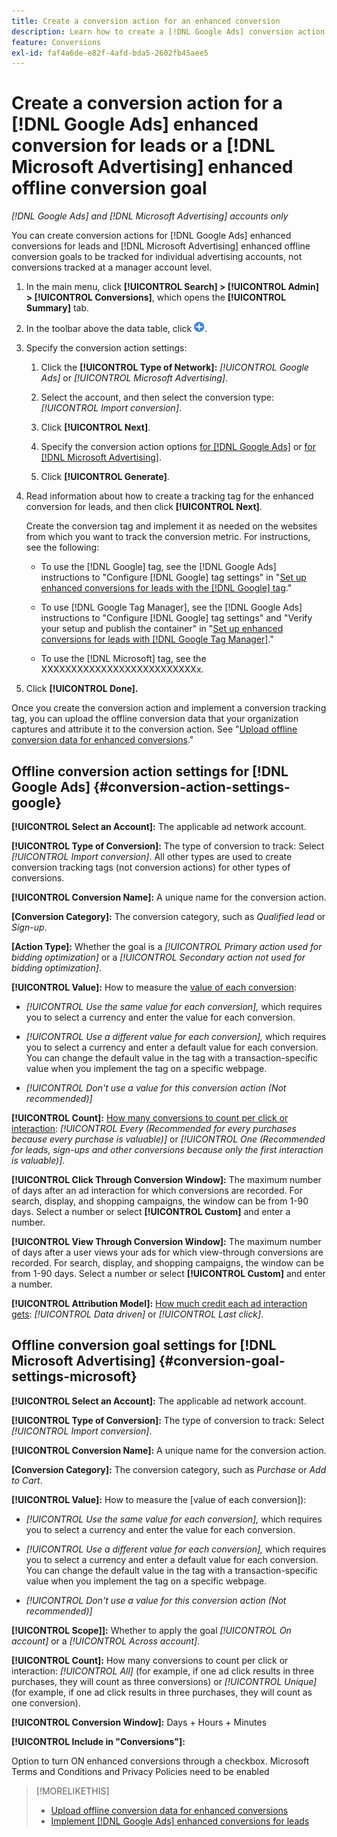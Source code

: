 ```yaml
---
title: Create a conversion action for an enhanced conversion
description: Learn how to create a [!DNL Google Ads] conversion action for an enhanced conversion for leads or a [!DNL Microsoft Advertising] enhanced offline conversion goal.
feature: Conversions
exl-id: faf4a6de-e82f-4afd-bda5-2602fb45aee5
---
```

# Create a conversion action for a [!DNL Google Ads] enhanced conversion for leads or a [!DNL Microsoft Advertising] enhanced offline conversion goal

<!-- Rename file, update links, and create a redirect from the old URL to the new one? -->

*[!DNL Google Ads] and [!DNL Microsoft Advertising] accounts only*

You can create conversion actions for [!DNL Google Ads] enhanced conversions for leads and [!DNL Microsoft Advertising] enhanced offline conversion goals to be tracked for individual advertising accounts, not conversions tracked at a manager account level.

1. In the main menu, click **[!UICONTROL Search] > [!UICONTROL Admin] > [!UICONTROL Conversions]**, which opens the **[!UICONTROL Summary]** tab.

1. In the toolbar above the data table, click ![Create](/help/search-social-commerce/assets/add.png "Create").

1. Specify the conversion action settings:

   1. Click the **[!UICONTROL Type of Network]:** *[!UICONTROL Google Ads]* or *[!UICONTROL Microsoft Advertising]*.

   1. Select the account, and then select the conversion type: *[!UICONTROL Import conversion]*.

   1. Click **[!UICONTROL Next]**.

   1. Specify the conversion action options [for [!DNL Google Ads]](#conversion-action-settings-google) or [for [!DNL Microsoft Advertising]](#conversion-goal-settings-microsoft).

   1. Click **[!UICONTROL Generate]**.

1. Read information about how to create a tracking tag for the enhanced conversion for leads, and then click **[!UICONTROL Next]**.

   Create the conversion tag and implement it as needed on the websites from which you want to track the conversion metric. For instructions, see the following:
   
   * To use the [!DNL Google] tag, see the [!DNL Google Ads] instructions to "Configure [!DNL Google] tag settings" in "[Set up enhanced conversions for leads with the [!DNL Google] tag](https://support.google.com/google-ads/answer/11347292)."
   
   * To use [!DNL Google Tag Manager], see the [!DNL Google Ads] instructions to "Configure [!DNL Google] tag settings" and "Verify your setup and publish the container" in "[Set up enhanced conversions for leads with [!DNL Google Tag Manager]](https://support.google.com/google-ads/answer/11021502?#configure)."

   
   * To use the [!DNL Microsoft] tag, see the XXXXXXXXXXXXXXXXXXXXXXXXXXx. <!-- Verify this and fill in. -->

1. Click **[!UICONTROL Done].**

Once you create the conversion action and implement a conversion tracking tag, you can upload the offline conversion data that your organization captures and attribute it to the conversion action. See "[Upload offline conversion data for enhanced conversions](/help/search-social-commerce/admin/conversion-metrics/upload-data-offline-conversions.md)."

## Offline conversion action settings for [!DNL Google Ads] {#conversion-action-settings-google}

**[!UICONTROL Select an Account]:** The applicable ad network account.

**[!UICONTROL Type of Conversion]:** The type of conversion to track: Select *[!UICONTROL Import conversion]*. All other types are used to create conversion tracking tags (not conversion actions) for other types of conversions.

**[!UICONTROL Conversion Name]:** A unique name for the conversion action.

**\[Conversion Category\]:** The conversion category, such as *Qualified lead* or *Sign-up*.

**\[Action Type\]:** Whether the goal is a *[!UICONTROL Primary action used for bidding optimization]* or a *[!UICONTROL Secondary action not used for bidding optimization]*.

**[!UICONTROL Value]:** How to measure the [value of each conversion](https://support.google.com/google-ads/answer/13064207):

* *[!UICONTROL Use the same value for each conversion],* which requires you to select a currency and enter the value for each conversion.

* *[!UICONTROL Use a different value for each conversion],* which requires you to select a currency and enter a default value for each conversion. You can change the default value in the tag with a transaction-specific value when you implement the tag on a specific webpage.

* *[!UICONTROL Don't use a value for this conversion action (Not recommended)]*

**[!UICONTROL Count]:** [How many conversions to count per click or interaction](https://support.google.com/google-ads/answer/3438531): *[!UICONTROL Every (Recommended for every purchases because every purchase is valuable)]* or *[!UICONTROL One (Recommended for leads, sign-ups and other conversions because only the first interaction is valuable)]*.

**[!UICONTROL Click Through Conversion Window]:** The maximum number of days after an ad interaction for which conversions are recorded. For search, display, and shopping campaigns, the window can be from 1-90 days. Select a number or select **[!UICONTROL Custom]** and enter a number.

**[!UICONTROL View Through Conversion Window]:** The maximum number of days after a user views your ads for which view-through conversions are recorded. For search, display, and shopping campaigns, the window can be from 1-90 days. Select a number or select **[!UICONTROL Custom]** and enter a number.

**[!UICONTROL Attribution Model]:** [How much credit each ad interaction gets](https://support.google.com/google-ads/answer/6259715?sjid=8211249329930775138): *[!UICONTROL Data driven]* or *[!UICONTROL Last click]*.

## Offline conversion goal settings for [!DNL Microsoft Advertising] {#conversion-goal-settings-microsoft}


**[!UICONTROL Select an Account]:** The applicable ad network account.

**[!UICONTROL Type of Conversion]:** The type of conversion to track: Select *[!UICONTROL Import conversion]*.

**[!UICONTROL Conversion Name]:** A unique name for the conversion action.

**\[Conversion Category\]:** The conversion category, such as *Purchase* or *Add to Cart*.

<!--  Used for MS?
**\[Action Type\]:** Whether the goal is a *[!UICONTROL Primary action used for bidding optimization]* or a *[!UICONTROL Secondary action not used for bidding optimization]*.
-->

**[!UICONTROL Value]:** How to measure the [value of each conversion]):

* *[!UICONTROL Use the same value for each conversion],* which requires you to select a currency and enter the value for each conversion.

* *[!UICONTROL Use a different value for each conversion],* which requires you to select a currency and enter a default value for each conversion. You can change the default value in the tag with a transaction-specific value when you implement the tag on a specific webpage.

* *[!UICONTROL Don't use a value for this conversion action (Not recommended)]*


**[!UICONTROL Scope]]:** Whether to apply the goal *[!UICONTROL On account]* or a *[!UICONTROL Across account]*.<!-- Look this up and clarify -->


**[!UICONTROL Count]:** How many conversions to count per click or interaction: *[!UICONTROL All]* (for example, if one ad click results in three purchases, they will count as three conversions) or *[!UICONTROL Unique]* (for example, if one ad click results in three purchases, they will count as one conversion).<!-- Clarify wording -->

**[!UICONTROL Conversion Window]:** 
Days + Hours + Minutes

**[!UICONTROL Include in "Conversions"]:** 

Option to turn ON enhanced conversions through a checkbox.
Microsoft Terms and Conditions and Privacy Policies need to be enabled








>[!MORELIKETHIS]
>
>* [Upload offline conversion data for enhanced conversions](/help/search-social-commerce/admin/conversion-metrics/upload-data-offline-conversions.md)
>* [Implement [!DNL Google Ads] enhanced conversions for leads](/help/search-social-commerce/campaign-management/special-workflows/google-enhanced-conversions-leads.md)
